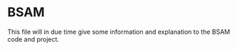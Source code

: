 BSAM
====

This file will in due time give some information and explanation to the BSAM code and project.